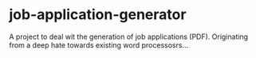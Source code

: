 # job-application-generator
A project  to deal wit the generation of job applications (PDF). Originating from a deep hate towards existing word processosrs...
